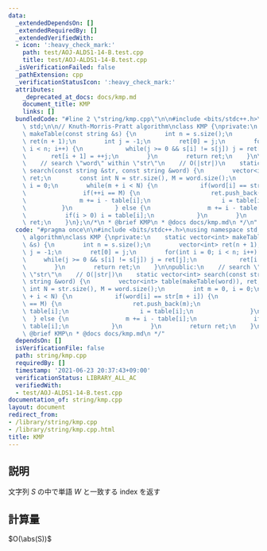 ```yaml
---
data:
  _extendedDependsOn: []
  _extendedRequiredBy: []
  _extendedVerifiedWith:
  - icon: ':heavy_check_mark:'
    path: test/AOJ-ALDS1-14-B.test.cpp
    title: test/AOJ-ALDS1-14-B.test.cpp
  _isVerificationFailed: false
  _pathExtension: cpp
  _verificationStatusIcon: ':heavy_check_mark:'
  attributes:
    _deprecated_at_docs: docs/kmp.md
    document_title: KMP
    links: []
  bundledCode: "#line 2 \"string/kmp.cpp\"\n\n#include <bits/stdc++.h>\nusing namespace\
    \ std;\n\n// Knuth-Morris-Pratt algorithm\nclass KMP {\nprivate:\n    static vector<int>\
    \ makeTable(const string &s) {\n        int n = s.size();\n        vector<int>\
    \ ret(n + 1);\n        int j = -1;\n        ret[0] = j;\n        for(int i = 0;\
    \ i < n; i++) {\n            while(j >= 0 && s[i] != s[j]) j = ret[j];\n     \
    \       ret[i + 1] = ++j;\n        }\n        return ret;\n    }\n\npublic:\n\
    \    // search \"word\" within \"str\"\n    // O(|str|)\n    static vector<int>\
    \ search(const string &str, const string &word) {\n        vector<int> table(makeTable(word)),\
    \ ret;\n        const int N = str.size(), M = word.size();\n        int m = 0,\
    \ i = 0;\n        while(m + i < N) {\n            if(word[i] == str[m + i]) {\n\
    \                if(++i == M) {\n                    ret.push_back(m);\n     \
    \               m += i - table[i];\n                    i = table[i];\n      \
    \          }\n            } else {\n                m += i - table[i];\n     \
    \           if(i > 0) i = table[i];\n            }\n        }\n        return\
    \ ret;\n    }\n};\n/*\n * @brief KMP\n * @docs docs/kmp.md\n */\n"
  code: "#pragma once\n\n#include <bits/stdc++.h>\nusing namespace std;\n\n// Knuth-Morris-Pratt\
    \ algorithm\nclass KMP {\nprivate:\n    static vector<int> makeTable(const string\
    \ &s) {\n        int n = s.size();\n        vector<int> ret(n + 1);\n        int\
    \ j = -1;\n        ret[0] = j;\n        for(int i = 0; i < n; i++) {\n       \
    \     while(j >= 0 && s[i] != s[j]) j = ret[j];\n            ret[i + 1] = ++j;\n\
    \        }\n        return ret;\n    }\n\npublic:\n    // search \"word\" within\
    \ \"str\"\n    // O(|str|)\n    static vector<int> search(const string &str, const\
    \ string &word) {\n        vector<int> table(makeTable(word)), ret;\n        const\
    \ int N = str.size(), M = word.size();\n        int m = 0, i = 0;\n        while(m\
    \ + i < N) {\n            if(word[i] == str[m + i]) {\n                if(++i\
    \ == M) {\n                    ret.push_back(m);\n                    m += i -\
    \ table[i];\n                    i = table[i];\n                }\n          \
    \  } else {\n                m += i - table[i];\n                if(i > 0) i =\
    \ table[i];\n            }\n        }\n        return ret;\n    }\n};\n/*\n *\
    \ @brief KMP\n * @docs docs/kmp.md\n */"
  dependsOn: []
  isVerificationFile: false
  path: string/kmp.cpp
  requiredBy: []
  timestamp: '2021-06-23 20:37:43+09:00'
  verificationStatus: LIBRARY_ALL_AC
  verifiedWith:
  - test/AOJ-ALDS1-14-B.test.cpp
documentation_of: string/kmp.cpp
layout: document
redirect_from:
- /library/string/kmp.cpp
- /library/string/kmp.cpp.html
title: KMP
---
```

## 説明

文字列 $S$ の中で単語 $W$ と一致する index を返す

## 計算量

$O(\abs(S))$